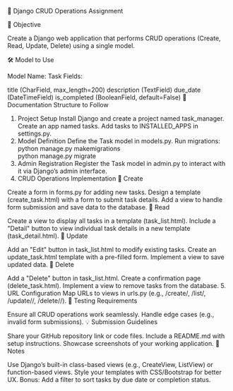 🌟 Django CRUD Operations Assignment

📌 Objective

Create a Django web application that performs CRUD operations (Create, Read, Update, Delete) using a single model.

🛠️ Model to Use

Model Name: Task Fields:

title (CharField, max_length=200)
description (TextField)
due_date (DateTimeField)
is_completed (BooleanField, default=False)
📂 Documentation Structure to Follow

1. Project Setup
Install Django and create a project named task_manager.
Create an app named tasks.
Add tasks to INSTALLED_APPS in settings.py.
2. Model Definition
Define the Task model in models.py.
Run migrations:
python manage.py makemigrations  
python manage.py migrate  
3. Admin Registration
Register the Task model in admin.py to interact with it via Django’s admin interface.
4. CRUD Operations Implementation
🔹 Create

Create a form in forms.py for adding new tasks.
Design a template (create_task.html) with a form to submit task details.
Add a view to handle form submission and save data to the database.
🔹 Read

Create a view to display all tasks in a template (task_list.html).
Include a "Detail" button to view individual task details in a new template (task_detail.html).
🔹 Update

Add an "Edit" button in task_list.html to modify existing tasks.
Create an update_task.html template with a pre-filled form.
Implement a view to save updated data.
🔹 Delete

Add a "Delete" button in task_list.html.
Create a confirmation page (delete_task.html).
Implement a view to remove tasks from the database.
5. URL Configuration
Map URLs to views in urls.py (e.g., /create/, /list/, /update/<id>/, /delete/<id>/).
🧪 Testing Requirements

Ensure all CRUD operations work seamlessly.
Handle edge cases (e.g., invalid form submissions).
💡 Submission Guidelines

Share your GitHub repository link or code files.
Include a README.md with setup instructions.
Showcase screenshots of your working application.
📝 Notes

Use Django’s built-in class-based views (e.g., CreateView, ListView) or function-based views.
Style your templates with CSS/Bootstrap for better UX.
Bonus: Add a filter to sort tasks by due date or completion status.
